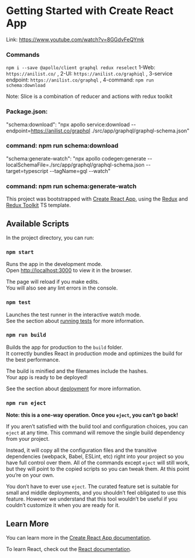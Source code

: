 # Getting Started with Create React App

Link: https://www.youtube.com/watch?v=8GGdvFeQYmk

### Commands

`npm i --save @apollo/client graphql redux reselect`
1-Web: `https://anilist.co/` , 2-UI: `https://anilist.co/graphiql` ,
3-service endpoint: `https://anilist.co/graphql` , 4-command: `npm run schema:download`

Note: Slice is a combination of reducer and actions with redux toolkit

### Package.json:

"schema:download": "npx apollo service:download --endpoint=https://anilist.co/graphql ./src/app/graphql/graphql-schema.json"

### command: npm run schema:download

"schema:generate-watch": "npx apollo codegen:generate --localSchemaFile=./src/app/graphql/graphql-schema.json --target=typescript --tagName=gql --watch"

### command: npm run schema:generate-watch

This project was bootstrapped with [Create React App](https://github.com/facebook/create-react-app), using the [Redux](https://redux.js.org/) and [Redux Toolkit](https://redux-toolkit.js.org/) TS template.

## Available Scripts

In the project directory, you can run:

### `npm start`

Runs the app in the development mode.\
Open [http://localhost:3000](http://localhost:3000) to view it in the browser.

The page will reload if you make edits.\
You will also see any lint errors in the console.

### `npm test`

Launches the test runner in the interactive watch mode.\
See the section about [running tests](https://facebook.github.io/create-react-app/docs/running-tests) for more information.

### `npm run build`

Builds the app for production to the `build` folder.\
It correctly bundles React in production mode and optimizes the build for the best performance.

The build is minified and the filenames include the hashes.\
Your app is ready to be deployed!

See the section about [deployment](https://facebook.github.io/create-react-app/docs/deployment) for more information.

### `npm run eject`

**Note: this is a one-way operation. Once you `eject`, you can’t go back!**

If you aren’t satisfied with the build tool and configuration choices, you can `eject` at any time. This command will remove the single build dependency from your project.

Instead, it will copy all the configuration files and the transitive dependencies (webpack, Babel, ESLint, etc) right into your project so you have full control over them. All of the commands except `eject` will still work, but they will point to the copied scripts so you can tweak them. At this point you’re on your own.

You don’t have to ever use `eject`. The curated feature set is suitable for small and middle deployments, and you shouldn’t feel obligated to use this feature. However we understand that this tool wouldn’t be useful if you couldn’t customize it when you are ready for it.

## Learn More

You can learn more in the [Create React App documentation](https://facebook.github.io/create-react-app/docs/getting-started).

To learn React, check out the [React documentation](https://reactjs.org/).
